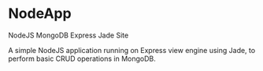 # NodeApp
NodeJS MongoDB Express Jade Site

A simple NodeJS application running on Express view engine using Jade, to perform basic CRUD operations in MongoDB.
